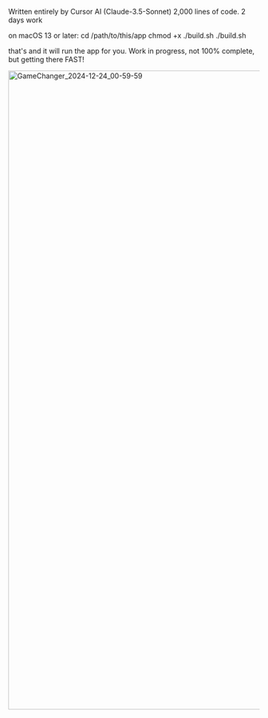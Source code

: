 Written entirely by Cursor AI (Claude-3.5-Sonnet)
2,000 lines of code.
2 days work 

on macOS 13 or later:
cd /path/to/this/app
chmod +x ./build.sh
./build.sh

that's and it will run the app for you. Work in progress, not 100% complete, but getting there FAST!

<img width="1280" alt="GameChanger_2024-12-24_00-59-59" src="https://github.com/user-attachments/assets/81ed8309-c340-4e1a-9b92-5f759db21af2" />

